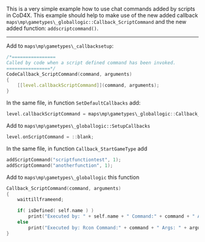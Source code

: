 This is a very simple example how to use chat commands added by scripts in CoD4X. This example should help to make use of the new added callback `maps\mp\gametypes\_globallogic::Callback_ScriptCommand` and the new added function: `addscriptcommand()`.

---

Add to `maps\mp\gametypes\_callbacksetup`:

```C
/*================
Called by code when a script defined command has been invoked.
================*/
CodeCallback_ScriptCommand(command, arguments)
{
    [[level.callbackScriptCommand]](command, arguments);
}
```

In the same file, in function `SetDefaultCallbacks` add:

```C
level.callbackScriptCommand = maps\mp\gametypes\_globallogic::Callback_ScriptCommand;
```

Add to `maps\mp\gametypes\_globallogic::SetupCallbacks`

```C
level.onScriptCommand = ::blank;
```

In the same file, in function `Callback_StartGameType` add

```C
addScriptCommand("scriptfunctiontest", 1);
addScriptCommand("anotherfunction", 1);
```

Add to `maps\mp\gametypes\_globallogic` this function

```C
Callback_ScriptCommand(command, arguments)
{
    waittillframeend;

    if( isDefined( self.name ) )
        print("Executed by: " + self.name + " Command:" + command + " Args: " + arguments + "\n");
    else
        print("Executed by: Rcon Command:" + command + " Args: " + arguments + "\n");
}
```